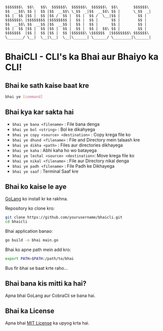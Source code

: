 ```
$$$$$$$\  $$\   $$\  $$$$$$\  $$$$$$\  $$$$$$\  $$\       $$$$$$\ 
$$  __$$\ $$ |  $$ |$$  __$$\ \_$$  _|$$  __$$\ $$ |      \_$$  _|
$$ |  $$ |$$ |  $$ |$$ /  $$ |  $$ |  $$ /  \__|$$ |        $$ |  
$$$$$$$\ |$$$$$$$$ |$$$$$$$$ |  $$ |  $$ |      $$ |        $$ |  
$$  __$$\ $$  __$$ |$$  __$$ |  $$ |  $$ |      $$ |        $$ |  
$$ |  $$ |$$ |  $$ |$$ |  $$ |  $$ |  $$ |  $$\ $$ |        $$ |  
$$$$$$$  |$$ |  $$ |$$ |  $$ |$$$$$$\ \$$$$$$  |$$$$$$$$\ $$$$$$\ 
\_______/ \__|  \__|\__|  \__|\______| \______/ \________|\______|
```

# BhaiCLI - CLI's ka Bhai aur Bhaiyo ka CLI!

## Bhai ke sath kaise baat kre

```bash
bhai ye [command]
```

## Bhai kya kar sakta hai

- `bhai ye bana <filename>`              : File bana denga
- `bhai ye bol <string>`                 : Bol ke dikahyega
- `bhai ye copy <source> <destination>`  : Copy krega file ko
- `bhai ye dhund <filename>`             : File and Directory mein talaash kre
- `bhai ye dikha <path>`                 : Files aur directories dikhayega
- `bhai ye kaha`                         : Abhi kaha ho wo batayega
- `bhai ye lechal <source> <destination>`: Move krega file ko
- `bhai ye nikal <filename>`             : File aur Directory nikal denga
- `bhai ye padh <filename>`              : File Padh ke Dikhayega
- `bhai ye saaf`                         : Terminal Saaf kre

## Bhai ko kaise le aye

[GoLang](https://golang.org/doc/install) ko install kr ke rakhna.

Repository ko clone kro:

```bash
git clone https://github.com/yourusername/bhaicli.git
cd bhaicli
```

Bhai application banao:

```bash
go build -o bhai main.go
```

Bhai ko apne path mein add kro:

```bash
export PATH=$PATH:/path/to/bhai
```

Bus fir bhai se baat krte raho...

## Bhai bana kis mitti ka hai?

Apna bhai GoLang aur CobraCli se bana hai.

## Bhai ka License

Apna bhai [MIT License](LICENSE) ka upyog krta hai.
